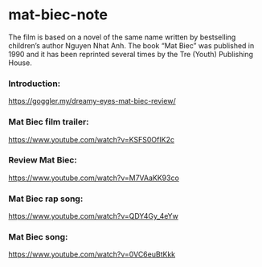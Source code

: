 # mat-biec-note
The film is based on a novel of the same name written by bestselling children’s author Nguyen Nhat Anh.
The book “Mat Biec” was published in 1990 and it has been reprinted several times by the Tre (Youth) Publishing House.
### Introduction: 
https://goggler.my/dreamy-eyes-mat-biec-review/
### Mat Biec film trailer: 
https://www.youtube.com/watch?v=KSFS0OfIK2c
### Review Mat Biec: 
https://www.youtube.com/watch?v=M7VAaKK93co
### Mat Biec rap song: 
https://www.youtube.com/watch?v=QDY4Gy_4eYw
### Mat Biec song: 
https://www.youtube.com/watch?v=0VC6euBtKkk



